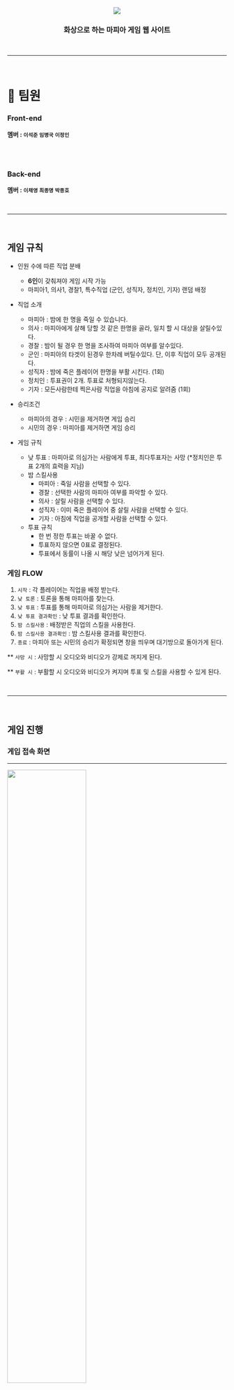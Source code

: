 <div align="center">
<img src="https://github.com/VoteSKill/VoteSKill_FE/assets/70370578/bc58a0e2-ab86-4670-abd5-2ff11bb8a90a">
</div>

<div align="center">
 <h3> 화상으로 하는 마피아 게임 웹 사이트</h3>
</div>

<br/>

---

<br/>

# :raising_hand: 팀원

### Front-end

**멤버 : `이석준` `임병국` `이정인`**

<br/><br/>

### Back-end

**멤버 : `이채영` `최종명` `박종호`**

<br/>

---

<br/>

## 게임 규칙

- 인원 수에 따른 직업 분배

  - <strong>6인</strong>이 갖춰져야 게임 시작 가능
  - 마피아1, 의사1, 경찰1, 특수직업 (군인, 성직자, 정치인, 기자) 랜덤 배정

- 직업 소개

  - 마피아 : 밤에 한 명을 죽일 수 있습니다.
  - 의사 : 마피아에게 살해 당할 것 같은 한명을 골라, 일치 할 시 대상을 살릴수있다.
  - 경찰 : 밤이 될 경우 한 명을 조사하여 마피아 여부를 알수있다.
  - 군인 : 마피아의 타겟이 된경우 한차례 버틸수있다. 단, 이후 직업이 모두 공개된다.
  - 성직자 : 밤에 죽은 플레이어 한명을 부활 시킨다. (1회)
  - 정치인 : 투표권이 2개. 투표로 처형되지않는다.
  - 기자 : 모든사람한테 찍은사람 직업을 아침에 공지로 알려줌 (1회)

- 승리조건

  - 마피아의 경우 : 시민을 제거하면 게임 승리
  - 시민의 경우 : 마피아를 제거하면 게임 승리

- 게임 규칙
  - 낮 투표 : 마피아로 의심가는 사람에게 투표, 최다투표자는 사망 (\*정치인은 투표 2개의 효력을 지님)
  - 밤 스킬사용
    - 마피아 : 죽일 사람을 선택할 수 있다.
    - 경찰 : 선택한 사람의 마피아 여부를 파악할 수 있다.
    - 의사 : 살릴 사람을 선택할 수 있다.
    - 성직자 : 이미 죽은 플레이어 중 살릴 사람을 선택할 수 있다.
    - 기자 : 아침에 직업을 공개할 사람을 선택할 수 있다.
  - 투표 규칙
    - 한 번 정한 투표는 바꿀 수 없다.
    - 투표하지 않으면 0표로 결정된다.
    - 투표에서 동률이 나올 시 해당 낮은 넘어가게 된다.

### 게임 FLOW

1. `시작` : 각 플레이어는 직업을 배정 받는다.
2. `낮 토론` : 토론을 통해 마피아를 찾는다.
3. `낮 투표` : 투표를 통해 마피아로 의심가는 사람을 제거한다.
4. `낮 투표 결과확인` : 낮 투표 결과를 확인한다.
5. `밤 스킬사용` : 배정받은 직업의 스킬을 사용한다.
6. `밤 스킬사용 결과확인` : 밤 스킬사용 결과를 확인한다.
7. `종료` : 마피아 또는 시민의 승리가 확정되면 창을 띄우며 대기방으로 돌아가게 된다.

\*\* `사망 시` : 사망할 시 오디오와 비디오가 강제로 꺼지게 된다.

\*\* `부활 시` : 부활할 시 오디오와 비디오가 켜지며 투표 및 스킬을 사용할 수 있게 된다.

<br/>

---

<br/>

## 게임 진행

### 게입 접속 화면

---

<div>
<img src="https://github.com/VoteSKill/VoteSKill_FE/assets/70370578/d69027a6-1298-4dd4-a097-0cae859dfcd6" width="60%" height="60%">
</div><br>

- SNS 로그인을 통해 게임에 접속 할 수 있습니다.

### 로비로 진입

---

<div>
<img src="https://github.com/VoteSKill/VoteSKill_FE/assets/70370578/b26c2c0c-556f-4883-8f44-e673bbe1561d" width="60%" height="60%">
</div><br>

- 로비에서는 방목록들이 표시되며,
- 하단의 방 만들기를 통해 직접 방을 만들 수 있습니다.

### 방을 클릭하여 대기방에 입장

---

<div>
<img src="https://github.com/VoteSKill/VoteSKill_FE/assets/70370578/e5435c9f-45e0-4a04-a1b3-4c50d301718d" width="60%" height="60%">
</div><br>

- start버튼을 눌러 방장은 게임을 시작합니다.

### 게임방 입장하면 직업 배정

---

<div>
<img src="https://github.com/VoteSKill/VoteSKill_FE/assets/70370578/c51a1f6d-a3f5-4eb1-9e98-435a2aac8e45" width="60%" height="60%">
<img src="https://github.com/VoteSKill/VoteSKill_FE/assets/70370578/720461c1-b948-4eee-9d19-f3929cb9518e" width="60%" height="60%">
</div><br>

- 마피아를 배정받았을때 화면과 다른 직업을 배정받았을때 화면을 모아보았습니다.

### 2분간의 회의 후 투표

---

<div>
<img src="https://github.com/VoteSKill/VoteSKill_FE/assets/70370578/ab7c8412-cc45-4278-9cd9-9cdf283d17ef" width="60%" height="60%">
</div><br>

- 2분이 지난후, 마피아로 의심되는 사람을 투표합니다.
- 투표시 확정 알림창이 뜨며, 확정된 사람은 투표 이미지가 표시됩니다.

### 가장 많이 투표 받은 사람을 처형

---

<div>
<img src="https://github.com/VoteSKill/VoteSKill_FE/assets/70370578/1ffeaac8-6a57-49e3-aaf3-d311dbf3c3da" width="60%" height="60%">
</div><br>

- 투표가 종료된 후, 과반수 이상 투표를 얻은 사람은 처형됩니다.
- 처형된 사람은 화면이 꺼지는 것으로, 사망 판단을 했습니다.

### 투표 종료 후 직업 능력 사용

---

<div>
<img src="https://github.com/VoteSKill/VoteSKill_FE/assets/70370578/b3bd936e-0307-4f78-bb84-952572543e61" width="60%" height="60%">
</div><br>

- 이후, 직업 능력 사용 화면으로 진입하며, 각자 고유능력이 있는 캐릭터는 능력을 사용할 수 있습니다.

### 직업 능력 사용 후 결과 표시

---

<div>
<img src="https://github.com/VoteSKill/VoteSKill_FE/assets/70370578/1c5b0eea-adfe-4c69-8df5-ba4df92eb9d3" width="60%" height="60%">
</div><br>

- 직업 능력 사용 후에는, 능력 사용결과가 모두 표시됩니다.
- 마피아의 능력으로 사망한 사람도 화면이 꺼지면서 사망처리됩니다.

### 최종 결과 화면

---

<div>
<img src="https://github.com/VoteSKill/VoteSKill_FE/assets/70370578/64d62457-4002-40fa-90ff-92091ae713dd" width="60%" height="60%">
<img src="https://github.com/VoteSKill/VoteSKill_FE/assets/70370578/eb891aa3-3d69-4fa9-b08c-cc518cc7d0e3" width="60%" height="60%">
</div>
<br>

- 이 화면은 최종적으로 마피아가 남은 사람을 죽이면서, 마피아가 승리하게 되는 장면입니다.
- 최종 결과 화면은 마피아가 모두 사람을 죽이게 되면 마피아 승리,
- 마피아를 시민이 먼저 잡으면 시민이 승리하게됩니다.
- 승리하면 방을 나가게 됩니다.

<br/>

---

<br/>

<img src="https://notion-emojis.s3-us-west-2.amazonaws.com/prod/svg-twitter/1f4cf.svg" width="50" height="50">

### 기획 / 설계

---

- Notion : [전체 흐름 구조](https://www.notion.so/82fce2db1fd84703b4e87198a9f397d4?pvs=21)

### API 명세서

---

<div align="center">
<img src="https://github.com/VoteSKill/VoteSKill_FE/assets/70370578/5fd01814-a8c7-4f2b-9f59-51fdb905ddb4" width="100%" height="100%">
</div>

### 화면 명세서

---

- Figma : [VoteSkill-Figma](https://www.figma.com/file/uDzycFSbAMIc8EmeKnxj7F/%EC%97%AC%EB%AA%85808?type=design&node-id=0-1&mode=design&t=XJfG8M2r9N0MR3lP-0)

### Commit Convention

---

- type

  - :sparkles: feat: 새로운 기능 추가
  - :bug: fix: 버그 수정
  - :memo: docs: 문서 관련
  - :white_check_mark: test: 테스트 추가, 수정
  - :lipstick: style: 디자인 추가, 수정
  - :recycle: refactor: 코드 리팩토링
  - :wrench: chore: 설정 파일 수정

- summary

  - 제목 50글자 이하, 명사형으로 끝마침.
  - 마침표, 특수기호 X
  - 영문 : 첫글자 대문자 사용.
    ```
        * Fixed --> Fix
        * Added --> Add
        * Modified --> Modify
    ```

### SSE 명세서

---

<div align="center">
<img src="https://github.com/VoteSKill/VoteSKill_FE/assets/70370578/921de669-6e01-4b74-a615-f161f93e8f9a" width="70%" height="70%">
</div>

### Tools

---

- FrontEnd<br>
  - eslint : 8.45.0
  - axios: 1.4.0
  - openvidu-browser: 2.28.0
  - react: 18.2.0
  - recoil: 0.7.7
  - styled-components: 6.0.4
  - node 18.16.1

<br>

- BackEnd
  - IntelliJ :
  - Java : 17
  - SpringBoot : 3.1.1
  - DB : redis 7.2

<br/>

---

<br/>

### 아키텍처

---

![아키텍처 이미지](https://github.com/VoteSKill/VoteSKill_FE/assets/70370578/56af8060-ed7e-44e7-bae8-204cd62d2cfe)

<br/>

---

<br/>
